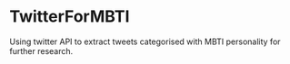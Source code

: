 # TwitterForMBTI
Using twitter API to extract tweets categorised with MBTI personality for further research.
